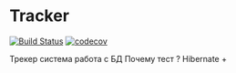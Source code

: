 # Tracker

[![Build Status](https://travis-ci.org/Sekator778/Tracker1.svg?branch=master)](https://travis-ci.org/Sekator778/Tracker1)
[![codecov](https://codecov.io/gh/Sekator778/Tracker1/branch/master/graph/badge.svg)](https://codecov.io/gh/Sekator778/Tracker1)

Трекер система работа с БД
Почему тест ?
Hibernate +
